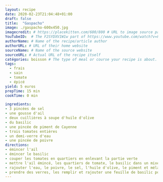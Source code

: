 ```yaml
---
layout: recipe
date: 2020-02-23T21:04:48+01:00
draft: false    
title:  "Gaspacho"
image: ./gaspacho-600x450.jpg 
imagecredit: # https://placekitten.com/600/800 # URL to image source page, website, or creator
YouTubeID:  # The F2SYDXV1W1w part of https://www.youtube.com/watch?v=F2SYDXV1W1w
authorName: # Name of the recipe/article author
authorURL: # URL of their home website
sourceName: # Name of the source website
sourceURL: # Actual URL of the recipe itself
catégories: boisson # The type of meal or course your recipe is about. For example: "dinner", "entree", or "dessert".
tags:
  - frais
  - sain
  - tomate
  - épicé
yield: 5 euros
prepTime: 15 min
cookTime: 0 min

ingredients:
- 3 pincées de sel
- une gousse d'ail
- deux cuillières à soupe d'huile d'olive
- du basilic 
- une pincée de piment de Cayenne 
- trois tomates entières
- un demi-verre d'eau
- une pincée de poivre
directions:
- émincer l'ail
- émincer le basilic
- couper les tomates en quartiers en enlevant la partie verte 
- mettre l'ail émincé, les quartiers de tomate, le basilic dans un mixer et mixer le tout 
- rajouter l'eau, le poivre, le sel, l'huile d'olive, le piment et mélanger 
- prendre des verres, les remplir et rajouter une feuille de basilic pour la déco 
---
```


